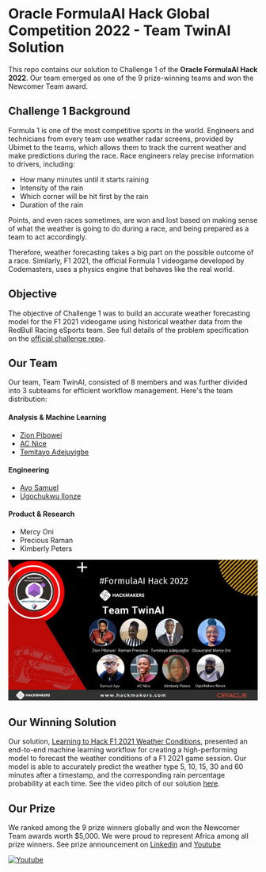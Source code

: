 # Oracle FormulaAI Hack Global Competition 2022 - Team TwinAI Solution
This repo contains our solution to Challenge 1 of the **Oracle FormulaAI Hack 2022**. Our team emerged as one of the 9 prize-winning teams and won the Newcomer Team award.

## Challenge 1 Background

Formula 1 is one of the most competitive sports in the world. Engineers and technicians from every team use weather radar screens, provided by Ubimet to the teams, which allows them to track the current weather and make predictions during the race. Race engineers relay precise information to drivers, including:
- How many minutes until it starts raining
- Intensity of the rain
- Which corner will be hit first by the rain
- Duration of the rain

Points, and even races sometimes, are won and lost based on making sense of what the weather is going to do during a race, and being prepared as a team to act accordingly.

Therefore, weather forecasting takes a big part on the possible outcome of a race. Similarly, F1 2021, the official Formula 1 videogame developed by Codemasters, uses a physics engine that behaves like the real world.

## Objective
The objective of Challenge 1 was to build an accurate weather forecasting model for the F1 2021 videogame using historical weather data from the RedBull Racing eSports team. See full details of the problem specification on the [official challenge repo](https://github.com/oracle-devrel/formula-ai-2022-hackathon/blob/main/challenges/challenge1.md).

## Our Team
Our team, Team TwinAI, consisted of 8 members and was further divided into 3 subteams for efficient workflow management. Here's the team distribution:
#### Analysis & Machine Learning 
- [Zion Pibowei](https://github.com/zion-king)
- [AC Nice](https://github.com/anochima)
- [Temitayo Adejuyigbe](https://github.com/Tbenseu)
#### Engineering
- [Ayo Samuel](https://github.com/Stosan)
- [Ugochukwu Ilonze](https://github.com/harryface)
#### Product & Research
- Mercy Oni
- Precious Raman
- Kimberly Peters

![Image](Twin-AI-Winner-Banner.jpg)

## Our Winning Solution
Our solution, [Learning to Hack F1 2021 Weather Conditions](https://github.com/zion-king/twin-ai-formula-ai-hack/blob/main/final-solution-notebooks/twin-ai-full-notebook-solution.ipynb), presented an end-to-end machine learning workflow for creating a high-performing model to forecast the weather conditions of a F1 2021 game session. Our model is able to accurately predict the weather type 5, 10, 15, 30 and 60 minutes after a timestamp, and the corresponding rain percentage probability at each time. See the video pitch of our solution [here](https://youtu.be/W8kyFGJE7d4).

## Our Prize
We ranked among the 9 prize winners globally and won the Newcomer Team awards worth $5,000. We were proud to represent Africa among all prize winners. See prize announcement on [Linkedin](https://www.linkedin.com/posts/hackmakers_formulaai-worldinnovationday-hackathon-activity-6914783292424601600-t2W1?utm_source=linkedin_share&utm_medium=android_app) and [Youtube](https://youtu.be/vTCfR9eB_mo)

[![Youtube](https://img.youtube.com/vi/vTCfR9eB_moID/0.jpg)](https://youtu.be/vTCfR9eB_mo)
